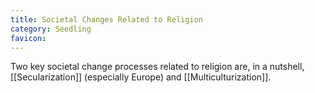 ```yaml
---
title: Societal Changes Related to Religion
category: Seedling
favicon: 
---
```


Two key societal change processes related to religion are, in a nutshell, [[Secularization]] (especially Europe) and [[Multiculturization]].